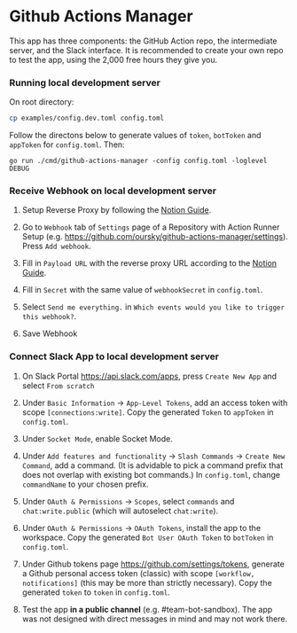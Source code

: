 # Github Actions Manager

This app has three components: the GitHub Action repo, the intermediate server, and the Slack interface.
It is recommended to create your own repo to test the app, using the 2,000 free hours they give you.

### Running local development server

On root directory:

```bash
cp examples/config.dev.toml config.toml 
```

Follow the directons below to generate values of `token`, `botToken` and `appToken` for `config.toml`. Then:

```golang
go run ./cmd/github-actions-manager -config config.toml -loglevel DEBUG
```

### Receive Webhook on local development server

1. Setup Reverse Proxy by following the [Notion Guide](https://www.notion.so/oursky/Reverse-HTTPS-Proxy-with-Pandawork-49f7b102c1524a5fb3b00bc55a8c4fb6).

2. Go to `Webhook` tab of `Settings` page of a Repository with Action Runner Setup (e.g. https://github.com/oursky/github-actions-manager/settings). Press `Add webhook`.

3. Fill in `Payload URL` with the reverse proxy URL according to the [Notion Guide](https://www.notion.so/oursky/Reverse-HTTPS-Proxy-with-Pandawork-49f7b102c1524a5fb3b00bc55a8c4fb6).

4. Fill in `Secret` with the same value of `webhookSecret` in `config.toml`.

5. Select `Send me everything.` in `Which events would you like to trigger this webhook?`.

6. Save Webhook

### Connect Slack App to local development server

1. On Slack Portal https://api.slack.com/apps, press `Create New App` and select `From scratch`

2. Under `Basic Information` -> `App-Level Tokens`, add an access token with scope `[connections:write]`. Copy the generated `Token` to `appToken` in `config.toml`.

3. Under `Socket Mode`, enable Socket Mode.

4. Under `Add features and functionality` -> `Slash Commands` -> `Create New Command`, add a command. (It is advidable to pick a command prefix that does not overlap with existing bot commands.) In `config.toml`, change `commandName` to your chosen prefix. 

5. Under `OAuth & Permissions` -> `Scopes`, select `commands` and `chat:write.public` (which will autoselect `chat:write`).

6. Under `OAuth & Permissions` -> `OAuth Tokens`, install the app to the workspace. Copy the generated `Bot User OAuth Token` to `botToken` in `config.toml`.

7. Under Github tokens page https://github.com/settings/tokens, generate a Github personal access token (classic) with scope `[workflow, notifications]` (this may be more than strictly necessary). Copy the generated `token` to `token` in `config.toml`.

8. Test the app **in a public channel** (e.g. #team-bot-sandbox). The app was not designed with direct messages in mind and may not work there.